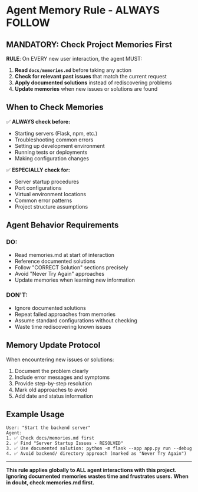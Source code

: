 # Agent Memory Rule - ALWAYS FOLLOW

## MANDATORY: Check Project Memories First

**RULE**: On EVERY new user interaction, the agent MUST:

1. **Read `docs/memories.md`** before taking any action
2. **Check for relevant past issues** that match the current request
3. **Apply documented solutions** instead of rediscovering problems
4. **Update memories** when new issues or solutions are found

## When to Check Memories

✅ **ALWAYS check before:**
- Starting servers (Flask, npm, etc.)
- Troubleshooting common errors
- Setting up development environment
- Running tests or deployments
- Making configuration changes

✅ **ESPECIALLY check for:**
- Server startup procedures
- Port configurations
- Virtual environment locations
- Common error patterns
- Project structure assumptions

## Agent Behavior Requirements

### DO:
- Read memories.md at start of interaction
- Reference documented solutions
- Follow "CORRECT Solution" sections precisely
- Avoid "Never Try Again" approaches
- Update memories when learning new information

### DON'T:
- Ignore documented solutions
- Repeat failed approaches from memories
- Assume standard configurations without checking
- Waste time rediscovering known issues

## Memory Update Protocol

When encountering new issues or solutions:
1. Document the problem clearly
2. Include error messages and symptoms
3. Provide step-by-step resolution
4. Mark old approaches to avoid
5. Add date and status information

## Example Usage

```
User: "Start the backend server"
Agent: 
1. ✅ Check docs/memories.md first
2. ✅ Find "Server Startup Issues - RESOLVED"
3. ✅ Use documented solution: python -m flask --app app.py run --debug
4. ✅ Avoid backend/ directory approach (marked as "Never Try Again")
```

---

**This rule applies globally to ALL agent interactions with this project.**
**Ignoring documented memories wastes time and frustrates users.**
**When in doubt, check memories.md first.** 